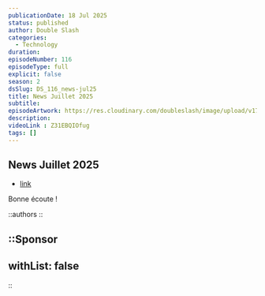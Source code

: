 ```yaml
---
publicationDate: 18 Jul 2025
status: published
author: Double Slash
categories:
  - Technology
duration: 
episodeNumber: 116
episodeType: full
explicit: false
season: 2
dsSlug: DS_116_news-jul25
title: News Juillet 2025
subtitle: 
episodeArtwork: https://res.cloudinary.com/doubleslash/image/upload/v1752845703/episode/ART_116_mzdjbh.png
description:
videoLink : Z31EBQIOfug
tags: []
---
```

## News Juillet 2025


- [link](http)

Bonne écoute !

::authors
::

::Sponsor
---
withList: false
---
::
